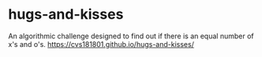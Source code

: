 # hugs-and-kisses
An algorithmic challenge designed to find out if there is an equal number of x's and o's.
https://cvs181801.github.io/hugs-and-kisses/
